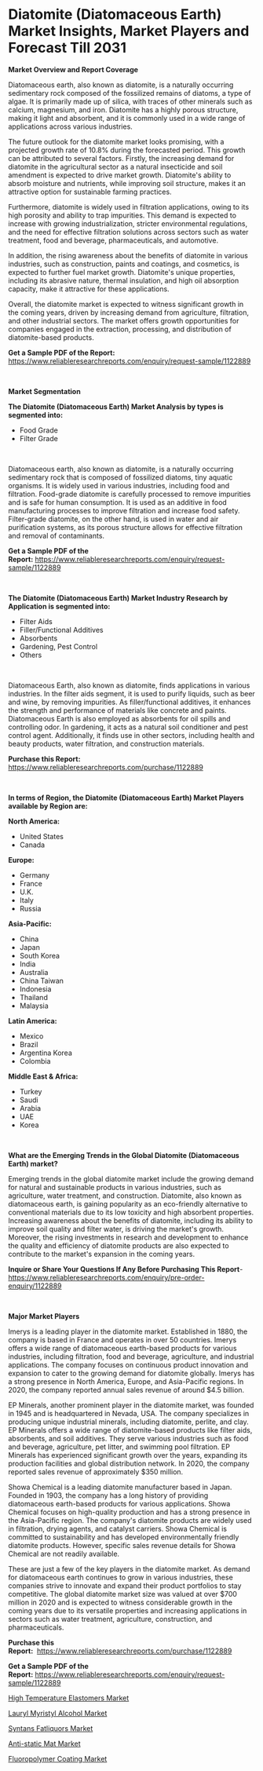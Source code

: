 <p><h1>Diatomite (Diatomaceous Earth) Market Insights, Market Players and Forecast Till 2031</h1></p><p><strong>Market Overview and Report Coverage</strong></p>
<p><p>Diatomaceous earth, also known as diatomite, is a naturally occurring sedimentary rock composed of the fossilized remains of diatoms, a type of algae. It is primarily made up of silica, with traces of other minerals such as calcium, magnesium, and iron. Diatomite has a highly porous structure, making it light and absorbent, and it is commonly used in a wide range of applications across various industries.</p><p>The future outlook for the diatomite market looks promising, with a projected growth rate of 10.8% during the forecasted period. This growth can be attributed to several factors. Firstly, the increasing demand for diatomite in the agricultural sector as a natural insecticide and soil amendment is expected to drive market growth. Diatomite's ability to absorb moisture and nutrients, while improving soil structure, makes it an attractive option for sustainable farming practices.</p><p>Furthermore, diatomite is widely used in filtration applications, owing to its high porosity and ability to trap impurities. This demand is expected to increase with growing industrialization, stricter environmental regulations, and the need for effective filtration solutions across sectors such as water treatment, food and beverage, pharmaceuticals, and automotive.</p><p>In addition, the rising awareness about the benefits of diatomite in various industries, such as construction, paints and coatings, and cosmetics, is expected to further fuel market growth. Diatomite's unique properties, including its abrasive nature, thermal insulation, and high oil absorption capacity, make it attractive for these applications.</p><p>Overall, the diatomite market is expected to witness significant growth in the coming years, driven by increasing demand from agriculture, filtration, and other industrial sectors. The market offers growth opportunities for companies engaged in the extraction, processing, and distribution of diatomite-based products.</p></p>
<p><strong>Get a Sample PDF of the Report:</strong> <a href="https://www.reliableresearchreports.com/enquiry/request-sample/1122889">https://www.reliableresearchreports.com/enquiry/request-sample/1122889</a></p>
<p>&nbsp;</p>
<p><strong>Market Segmentation</strong></p>
<p><strong>The Diatomite (Diatomaceous Earth) Market Analysis by types is segmented into:</strong></p>
<p><ul><li>Food Grade</li><li>Filter Grade</li></ul></p>
<p>&nbsp;</p>
<p><p>Diatomaceous earth, also known as diatomite, is a naturally occurring sedimentary rock that is composed of fossilized diatoms, tiny aquatic organisms. It is widely used in various industries, including food and filtration. Food-grade diatomite is carefully processed to remove impurities and is safe for human consumption. It is used as an additive in food manufacturing processes to improve filtration and increase food safety. Filter-grade diatomite, on the other hand, is used in water and air purification systems, as its porous structure allows for effective filtration and removal of contaminants.</p></p>
<p><strong>Get a Sample PDF of the Report:</strong>&nbsp;<a href="https://www.reliableresearchreports.com/enquiry/request-sample/1122889">https://www.reliableresearchreports.com/enquiry/request-sample/1122889</a></p>
<p>&nbsp;</p>
<p><strong>The Diatomite (Diatomaceous Earth) Market Industry Research by Application is segmented into:</strong></p>
<p><ul><li>Filter Aids</li><li>Filler/Functional Additives</li><li>Absorbents</li><li>Gardening, Pest Control</li><li>Others</li></ul></p>
<p>&nbsp;</p>
<p><p>Diatomaceous Earth, also known as diatomite, finds applications in various industries. In the filter aids segment, it is used to purify liquids, such as beer and wine, by removing impurities. As filler/functional additives, it enhances the strength and performance of materials like concrete and paints. Diatomaceous Earth is also employed as absorbents for oil spills and controlling odor. In gardening, it acts as a natural soil conditioner and pest control agent. Additionally, it finds use in other sectors, including health and beauty products, water filtration, and construction materials.</p></p>
<p><strong>Purchase this Report:</strong>&nbsp; <a href="https://www.reliableresearchreports.com/purchase/1122889">https://www.reliableresearchreports.com/purchase/1122889</a></p>
<p>&nbsp;</p>
<p><strong>In terms of Region, the Diatomite (Diatomaceous Earth) Market Players available by Region are:</strong></p>
<p>
    <p> <strong> North America: </strong>
        <ul>
            <li>United States</li>
            <li>Canada</li>
        </ul>
        </p> 
    <p> <strong> Europe: </strong>
        <ul>
            <li>Germany</li>
            <li>France</li>
            <li>U.K.</li>
            <li>Italy</li>
            <li>Russia</li>
        </ul>
        </p> 
    <p> <strong> Asia-Pacific: </strong>
        <ul>
            <li>China</li>
            <li>Japan</li>
            <li>South Korea</li>
            <li>India</li>
            <li>Australia</li>
            <li>China Taiwan</li>
            <li>Indonesia</li>
            <li>Thailand</li>
            <li>Malaysia</li>
        </ul>
        </p> 
    <p> <strong> Latin America: </strong>
        <ul>
            <li>Mexico</li>
            <li>Brazil</li>
            <li>Argentina Korea</li>
            <li>Colombia</li>
        </ul>
        </p> 
    <p> <strong> Middle East & Africa: </strong>
        <ul>
            <li>Turkey</li>
            <li>Saudi</li>
            <li>Arabia</li>
            <li>UAE</li>
            <li>Korea</li>
        </ul>
    </p>
    </p>
<p>&nbsp;</p>
<p><strong>What are the Emerging Trends in the Global Diatomite (Diatomaceous Earth) market?</strong></p>
<p><p>Emerging trends in the global diatomite market include the growing demand for natural and sustainable products in various industries, such as agriculture, water treatment, and construction. Diatomite, also known as diatomaceous earth, is gaining popularity as an eco-friendly alternative to conventional materials due to its low toxicity and high absorbent properties. Increasing awareness about the benefits of diatomite, including its ability to improve soil quality and filter water, is driving the market's growth. Moreover, the rising investments in research and development to enhance the quality and efficiency of diatomite products are also expected to contribute to the market's expansion in the coming years.</p></p>
<p><strong>Inquire or Share Your Questions If Any Before Purchasing This Report</strong>- <a href="https://www.reliableresearchreports.com/enquiry/pre-order-enquiry/1122889">https://www.reliableresearchreports.com/enquiry/pre-order-enquiry/1122889</a></p>
<p>&nbsp;</p>
<p><strong>Major Market Players</strong></p>
<p><p>Imerys is a leading player in the diatomite market. Established in 1880, the company is based in France and operates in over 50 countries. Imerys offers a wide range of diatomaceous earth-based products for various industries, including filtration, food and beverage, agriculture, and industrial applications. The company focuses on continuous product innovation and expansion to cater to the growing demand for diatomite globally. Imerys has a strong presence in North America, Europe, and Asia-Pacific regions. In 2020, the company reported annual sales revenue of around $4.5 billion.</p><p>EP Minerals, another prominent player in the diatomite market, was founded in 1945 and is headquartered in Nevada, USA. The company specializes in producing unique industrial minerals, including diatomite, perlite, and clay. EP Minerals offers a wide range of diatomite-based products like filter aids, absorbents, and soil additives. They serve various industries such as food and beverage, agriculture, pet litter, and swimming pool filtration. EP Minerals has experienced significant growth over the years, expanding its production facilities and global distribution network. In 2020, the company reported sales revenue of approximately $350 million.</p><p>Showa Chemical is a leading diatomite manufacturer based in Japan. Founded in 1903, the company has a long history of providing diatomaceous earth-based products for various applications. Showa Chemical focuses on high-quality production and has a strong presence in the Asia-Pacific region. The company's diatomite products are widely used in filtration, drying agents, and catalyst carriers. Showa Chemical is committed to sustainability and has developed environmentally friendly diatomite products. However, specific sales revenue details for Showa Chemical are not readily available.</p><p>These are just a few of the key players in the diatomite market. As demand for diatomaceous earth continues to grow in various industries, these companies strive to innovate and expand their product portfolios to stay competitive. The global diatomite market size was valued at over $700 million in 2020 and is expected to witness considerable growth in the coming years due to its versatile properties and increasing applications in sectors such as water treatment, agriculture, construction, and pharmaceuticals.</p></p>
<p><strong>Purchase this Report:</strong>&nbsp;&nbsp;<a href="https://www.reliableresearchreports.com/purchase/1122889">https://www.reliableresearchreports.com/purchase/1122889</a></p>
<p></p>
<p><strong>Get a Sample PDF of the Report:</strong>&nbsp;<a href="https://www.reliableresearchreports.com/enquiry/request-sample/1122889">https://www.reliableresearchreports.com/enquiry/request-sample/1122889</a></p>
<p><p><a href="https://www.linkedin.com/pulse/high-temperature-elastomers-market-size-share-global-analysis-9dsvc/">High Temperature Elastomers Market</a></p><p><a href="https://www.linkedin.com/pulse/lauryl-myristyl-alcohol-market-challenges-opportunities-bduye/">Lauryl Myristyl Alcohol Market</a></p><p><a href="https://github.com/CliffMedina6/Market-Research-Report-List-2/blob/main/syntans-fatliquors-market.md">Syntans Fatliquors Market</a></p><p><a href="https://github.com/PeterParrish5/Market-Research-Report-List-2/blob/main/anti-static-mat-market.md">Anti-static Mat Market</a></p><p><a href="https://www.linkedin.com/pulse/fluoropolymer-coating-market-size-growth-forecast-from-2023-sirwc/">Fluoropolymer Coating Market</a></p></p>